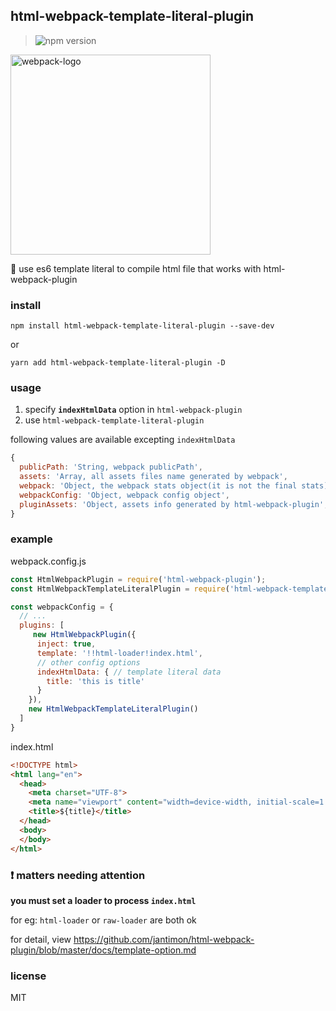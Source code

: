 
## html-webpack-template-literal-plugin

> <img src="https://img.shields.io/npm/v/html-webpack-template-literal-plugin.svg" alt="npm version" data-canonical-src="https://img.shields.io/npm/v/emojione.svg" style="max-width:100%;">

<img src="https://github.com/webpack/media/blob/master/logo/logo-on-white-bg.png" alt="webpack-logo" width="320" >

 💝 use es6 template literal to compile html file that works with html-webpack-plugin

### install
`npm install html-webpack-template-literal-plugin --save-dev`

or

`yarn add html-webpack-template-literal-plugin -D`

### usage

1. specify **`indexHtmlData`** option in `html-webpack-plugin`
2. use `html-webpack-template-literal-plugin`

following values are available excepting `indexHtmlData`

```javascript
{
  publicPath: 'String, webpack publicPath',
  assets: 'Array, all assets files name generated by webpack',
  webpack: 'Object, the webpack stats object(it is not the final stats)',
  webpackConfig: 'Object, webpack config object',
  pluginAssets: 'Object, assets info generated by html-webpack-plugin',
}
```

### example

webpack.config.js

```javascript
const HtmlWebpackPlugin = require('html-webpack-plugin');
const HtmlWebpackTemplateLiteralPlugin = require('html-webpack-template-literal-plugin');

const webpackConfig = {
  // ... 
  plugins: [
     new HtmlWebpackPlugin({
      inject: true,
      template: '!!html-loader!index.html',
      // other config options
      indexHtmlData: { // template literal data
        title: 'this is title'
      }
    }),
    new HtmlWebpackTemplateLiteralPlugin()
  ]
}
```

index.html

```html
<!DOCTYPE html>
<html lang="en">
  <head>
    <meta charset="UTF-8">
    <meta name="viewport" content="width=device-width, initial-scale=1.0">
    <title>${title}</title>
  </head>
  <body>
  </body>
</html>
```

###  ❗️ matters needing attention
**you must set a loader to process `index.html`**

for eg: `html-loader` or `raw-loader` are both ok  

for detail, view https://github.com/jantimon/html-webpack-plugin/blob/master/docs/template-option.md

### license
MIT
